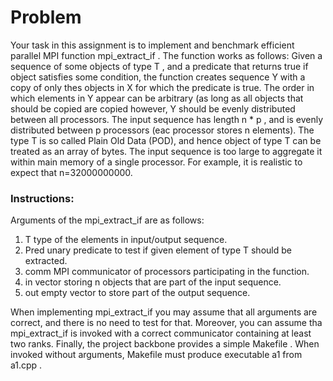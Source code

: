 # Problem

Your task in this assignment is to implement and benchmark efficient parallel MPI function mpi_extract_if . The function works as follows: 
Given a sequence of some objects of type T , and a predicate that returns true if object satisfies some condition, the function creates sequence Y with a copy of only thes objects in X for which the predicate is true. The order in which elements in Y appear can be arbitrary (as long as all objects that should be copied are copied however, Y should be evenly distributed between all processors. The input sequence has length n * p , and is evenly distributed between p processors (eac processor stores n elements). The type T is so called Plain Old Data (POD), and hence object of type T can be treated as an array of bytes. The input sequence is too large to aggregate it within main memory of a single processor. For example, it is realistic to expect that n=32000000000.


### Instructions:

Arguments of the mpi_extract_if are as follows:

1. T type of the elements in input/output sequence.
2. Pred unary predicate to test if given element of type T should be extracted. 
3. comm MPI communicator of processors participating in the function.
4. in vector storing n objects that are part of the input sequence.
5. out empty vector to store part of the output sequence.

When implementing mpi_extract_if you may assume that all arguments are correct, and there is no need to test for that. Moreover, you can assume tha mpi_extract_if is invoked with a correct communicator containing at least two ranks. Finally, the project backbone provides a simple Makefile . When invoked without arguments, Makefile must produce executable a1 from a1.cpp . 
